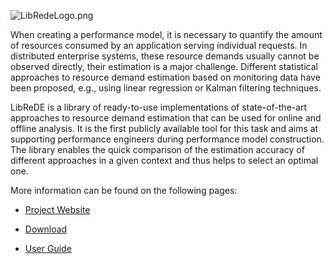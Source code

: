 ![LibRedeLogo.png](https://bitbucket.org/repo/8RpnEj/images/1942891090-LibRedeLogo.png)

When creating a performance model, it is necessary to quantify the amount of resources consumed by an application serving individual requests. In distributed enterprise systems, these resource demands usually cannot be observed directly, their estimation is a major challenge. Different statistical approaches to resource demand estimation based on monitoring data have been proposed, e.g., using linear regression or Kalman filtering techniques.

LibReDE is a library of ready-to-use implementations of state-of-the-art approaches to resource demand estimation that can be used for online and offline analysis. It is the first publicly available tool for this task and aims at supporting performance engineers during performance model construction. The library enables the quick comparison of the estimation accuracy of different approaches in a given context and thus helps to select an optimal one.

More information can be found on the following pages:

* [Project Website](http://descartes.tools/librede)

* [Download](http://se.informatik.uni-wuerzburg.de/tools/librede/download/)

* [User Guide](http://se.informatik.uni-wuerzburg.de/fileadmin/10030200/user_upload/librede/LibReDE_UserGuide.pdf)
